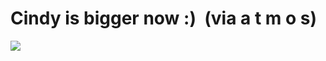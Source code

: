 <!--
id: 19232107
link: http://tumblr.atmos.org/post/19232107/cindy-is-bigger-now-via-a-t-m-o-s
slug: cindy-is-bigger-now-via-a-t-m-o-s
date: Mon Nov 12 2007 13:57:43 GMT-0800 (PST)
publish: 2007-11-012
tags: 
title: Cindy is bigger now :)  (via a t m o s)
-->


Cindy is bigger now :)  (via a t m o s)
=======================================

![](http://25.media.tumblr.com/ZyX8Upfyn1p54u2oqtM2iK4u_500.jpg)

